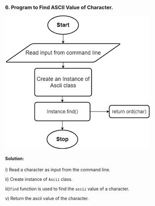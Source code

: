 ### 6. Program to Find ASCII Value of Character.


![6 png](https://github.com/ADF-RM/Training/blob/main/06-2021/18/6/6.png)


#### Solution:

i)  Read a character as input from the command line.

ii) Create instance of ```Ascii``` class.

iii)```find``` function is used to find the ```ascii``` value of a character.

v)  Return the ascii value of the character.